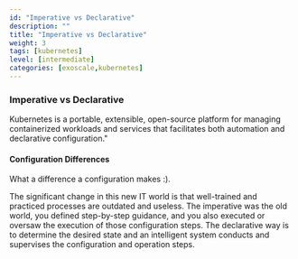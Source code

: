 ```yaml
---
id: "Imperative vs Declarative"
description: ""
title: "Imperative vs Declarative"
weight: 3
tags: [kubernetes]
level: [intermediate]
categories: [exoscale,kubernetes]
---
```


### Imperative vs Declarative

Kubernetes is a portable, extensible, open-source platform for managing containerized workloads and services that facilitates both automation and declarative configuration."

#### Configuration Differences

What a difference a configuration makes :).

The significant change in this new IT world is that well-trained and practiced processes are outdated and useless. The imperative was the old world, you defined step-by-step guidance, and you also executed or oversaw the execution of those configuration steps. The declarative way is to determine the desired state and an intelligent system conducts and supervises the configuration and operation steps.